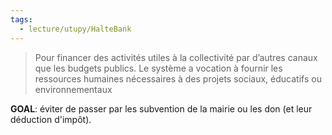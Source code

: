 ```yaml
---
tags:
  - lecture/utupy/HalteBank
---
```

>Pour financer des activités utiles à la collectivité par d’autres canaux que les budgets publics. 
>Le système a vocation à fournir les ressources humaines nécessaires à des projets sociaux, éducatifs ou environnementaux

**GOAL**: éviter de passer par les subvention de la mairie ou les don (et leur déduction d'impôt).

